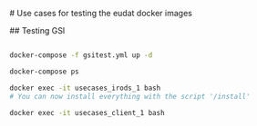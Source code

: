
# Use cases for testing the eudat docker images

## Testing GSI

```bash

docker-compose -f gsitest.yml up -d

docker-compose ps

docker exec -it usecases_irods_1 bash
# You can now install everything with the script '/install'

docker exec -it usecases_client_1 bash

```